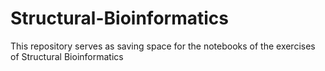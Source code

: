 # Structural-Bioinformatics
This repository serves as saving space for the notebooks of the exercises of Structural Bioinformatics
